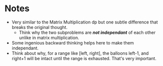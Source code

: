 # Notes

* Very similar to the Matrix Multiplication dp but one subtle difference that breaks the original thought.
  * Think why the two subproblems are ***not independant*** of each other unlike in matrix multiplication.
* Some ingenious backward thinking helps here to make them independant.
* Think about why, for a range like [left, right], the balloons left-1, and right+1 will be intact until the range is exhausted. That's very important.  
